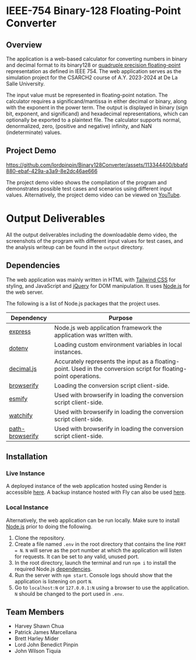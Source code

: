 # IEEE-754 Binary-128 Floating-Point Converter

## Overview

The application is a web-based calculator for converting numbers in binary and decimal format to its binary128 or [quadruple precision floating-point](https://en.wikipedia.org/wiki/Quadruple-precision_floating-point_format) representation as defined in IEEE 754. The web application serves as the simulation project for the CSARCH2 course of A.Y. 2023-2024 at De La Salle University.

The input value must be represented in floating-point notation. The calculator requires a significand/mantissa in either decimal or binary, along with the exponent in the power term. The output is displayed in binary (sign bit, exponent, and significand) and hexadecimal representations, which can optionally be exported to a plaintext file. The calculator supports normal, denormalized, zero, (positive and negative) infinity, and NaN (indeterminate) values.

## Project Demo

https://github.com/lordpinpin/Binary128Converter/assets/113344400/bbafd880-ebaf-429a-a3a9-8e2dc46ae666

The project demo video shows the compilation of the program and demonstrates possible test cases and scenarios using different input values. Alternatively, the project demo video can be viewed on [YouTube](https://www.youtube.com/watch?v=QbLP0B4on_g).

# Output Deliverables

All the output deliverables including the downloadable demo video, the screenshots of the program with different input values for test cases, and the analysis writeup can be found in the `output` directory.

## Dependencies

The web application was mainly written in HTML with [Tailwind CSS](https://tailwindcss.com/) for styling, and JavaScript and [jQuery](https://jquery.com/) for DOM manipulation. It uses [Node.js](https://nodejs.org/) for the web server.

The following is a list of Node.js packages that the project uses.

| Dependency                                                       | Purpose                                                                                                           |
| ---------------------------------------------------------------- | ----------------------------------------------------------------------------------------------------------------- |
| [express](https://www.npmjs.com/package/express)                 | Node.js web application framework the application was written with.                                               |
| [dotenv](https://www.npmjs.com/package/dotenv)                   | Loading custom environment variables in local instances.                                                          |
| [decimal.js](https://www.npmjs.com/package/decimal.js)           | Accurately represents the input as a floating-point. Used in the conversion script for floating-point operations. |
| [browserify](https://www.npmjs.com/package/browserify)           | Loading the conversion script client-side.                                                                        |
| [esmify](https://www.npmjs.com/package/esmify)                   | Used with browserify in loading the conversion script client-side.                                                |
| [watchify](https://www.npmjs.com/package/watchify)               | Used with browserify in loading the conversion script client-side.                                                |
| [path-browserify](https://www.npmjs.com/package/path-browserify) | Used with browserify in loading the conversion script client-side.                                                |

## Installation

### Live Instance

A deployed instance of the web application hosted using Render is accessible [here](https://ieeebinary128converter.onrender.com/). A backup instance hosted with Fly can also be used [here](https://converter-appp.fly.dev/).

### Local Instance

Alternatively, the web application can be run locally. Make sure to install [Node.js](https://nodejs.org/) prior to doing the following.

1. Clone the repository.
2. Create a file named `.env` in the root directory that contains the line `PORT = N`. `N` will serve as the port number at which the application will listen for requests. It can be set to any valid, unused port.
3. In the root directory, launch the terminal and run `npm i` to install the required Node.js [dependencies](#dependencies).
4. Run the server with `npm start`. Console logs should show that the application is listening on port `N`.
5. Go to `localhost:N` or `127.0.0.1:N` using a browser to use the application. `N` should be changed to the port used in `.env`.

## Team Members

- Harvey Shawn Chua
- Patrick James Marcellana
- Brett Harley Mider
- Lord John Benedict Pinpin
- John Wilson Tiquia
